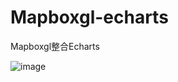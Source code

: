 # Mapboxgl-echarts
Mapboxgl整合Echarts

![image](https://github.com/happyport/Mapboxgl-echarts/edit/master/效果图.gif)

